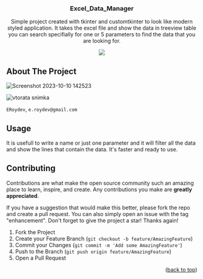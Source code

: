 
<h3 align="center">Excel_Data_Manager</h3>

  <p align="center">
    Simple project created with tkinter and customtkinter to look like modern styled application. It takes the excel file and show the data in treeview table you can search specifially for one or 5 parameters to find the data that you are looking for.
  </p>

<div align="center">
  <img src="https://img.shields.io/badge/python-3670A0?style=for-the-badge&logo=python&logoColor=ffdd54" />
</div>




<!-- ABOUT THE PROJECT -->
## About The Project

![Screenshot 2023-10-10 142523](https://github.com/ERoydev/Excel_Data_Manager-Modern-GUI/assets/125214785/4977c058-2b8f-4987-bc73-9b63bfec90e1)


![vtorata snimka](https://github.com/ERoydev/Excel_Data_Manager-Modern-GUI/assets/125214785/060859da-4b6f-4e1a-8398-2aec4c34978e)

`ERoydev`, `e.roydev@gmail.com`









<!-- USAGE EXAMPLES -->
## Usage

It is usefull to write a name or just one parameter and it will filter all the data and show the lines that contain the data. It's faster and ready to use.




<!-- CONTRIBUTING -->
## Contributing

Contributions are what make the open source community such an amazing place to learn, inspire, and create. Any contributions you make are **greatly appreciated**.

If you have a suggestion that would make this better, please fork the repo and create a pull request. You can also simply open an issue with the tag "enhancement".
Don't forget to give the project a star! Thanks again!

1. Fork the Project
2. Create your Feature Branch (`git checkout -b feature/AmazingFeature`)
3. Commit your Changes (`git commit -m 'Add some AmazingFeature'`)
4. Push to the Branch (`git push origin feature/AmazingFeature`)
5. Open a Pull Request

<p align="right">(<a href="#readme-top">back to top</a>)</p>




